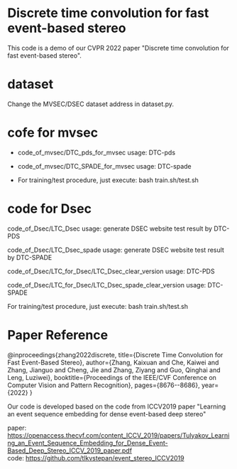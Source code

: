 # Discrete time convolution for fast event-based stereo
This code is a demo of our CVPR 2022 paper "Discrete time convolution for 
fast event-based stereo".


# dataset
Change the MVSEC/DSEC dataset address in dataset.py. 

# cofe for mvsec
- code_of_mvsec/DTC_pds_for_mvsec
  usage: DTC-pds

- code_of_mvsec/DTC_SPADE_for_mvsec
  usage: DTC-spade

- For training/test procedure, just execute:
  bash train.sh/test.sh



# code for Dsec
code_of_Dsec/LTC_Dsec
usage: generate DSEC website test result by DTC-PDS

code_of_Dsec/LTC_Dsec_spade
usage: generate DSEC website test result by DTC-SPADE

code_of_Dsec/LTC_for_Dsec/LTC_Dsec_clear_version
usage: DTC-PDS

code_of_Dsec/LTC_for_Dsec/LTC_Dsec_spade_clear_version
usage: DTC-SPADE

For training/test procedure, just execute:
bash train.sh/test.sh


# Paper Reference
@inproceedings{zhang2022discrete,
  title={Discrete Time Convolution for Fast Event-Based Stereo},
  author={Zhang, Kaixuan and Che, Kaiwei and Zhang, Jianguo and Cheng, Jie and Zhang, Ziyang and Guo, Qinghai and Leng, Luziwei},
  booktitle={Proceedings of the IEEE/CVF Conference on Computer Vision and Pattern Recognition},
  pages={8676--8686},
  year={2022}
}


Our code is developed based on the code from ICCV2019 paper "Learning an event sequence embedding 
for dense event-based deep stereo"

paper: https://openaccess.thecvf.com/content_ICCV_2019/papers/Tulyakov_Learning_an_Event_Sequence_Embedding_for_Dense_Event-Based_Deep_Stereo_ICCV_2019_paper.pdf \
code: https://github.com/tlkvstepan/event_stereo_ICCV2019

